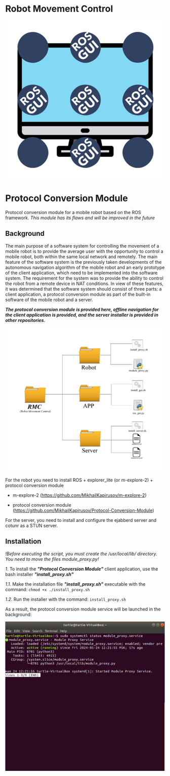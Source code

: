 # **Robot Movement Control**
![Screenshot](https://github.com/MikhailKapirusov/ROS_GUI/blob/main/APP/Logo.PNG)

# Protocol Conversion Module
Protocol conversion module for a mobile robot based on the ROS framework.
*This module has its flaws and will be improved in the future*

## Background
The main purpose of a software system for controlling the movement of a mobile robot is to provide the average user with the opportunity to control a mobile robot, both within the same local network and remotely.
The main feature of the software system is the previously taken developments of the autonomous navigation algorithm of the mobile robot and an early prototype of the client application, which need to be implemented into the software system. 
The requirement for the system was to provide the ability to control the robot from a remote device in NAT conditions. 
In view of these features, it was determined that the software system should consist of three parts: a client application, a protocol conversion module as part of the built-in software of the mobile robot and a server.

***The protocol conversion module is provided here, offline navigation for the client application is provided, and the server installer is provided in other repositories.***

![Screenshot](https://github.com/MikhailKapirusov/ROS_GUI/blob/main/Pic1.JPG)

For the robot you need to install ROS + explorer_lite (or m-explore-2) + protocol conversion module

- m-explore-2 (https://github.com/MikhailKapirusov/m-explore-2)

- protocol conversion module (https://github.com/MikhailKapirusov/Protocol-Conversion-Module)

For the server, you need to install and configure the ejabberd server and cotunr as a STUN server.

## Installation
*!Before executing the script, you must create the /usr/local/lib/ directory. You need to move the files module_proxy.py!*

*1*. To install the ***"Protocol Conversion Module"*** client application, use the bash installer ***"install_proxy.sh"***

*1.1*. Make the installation file ***"install_proxy.sh"*** executable with the command: `chmod +x ./install_proxy.sh`

*1.2*. Run the installer with the command: `install_proxy.sh`

As a result, the protocol conversion module service will be launched in the background:

![Screenshot](https://github.com/MikhailKapirusov/Protocol-Conversion-Module/blob/main/PCM-service.png)
